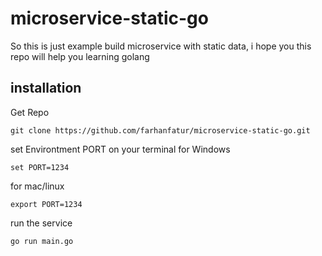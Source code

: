 # microservice-static-go

So this is just example build microservice with static data, i hope you this repo will help you learning golang

## installation
Get Repo
```
git clone https://github.com/farhanfatur/microservice-static-go.git
```
set Environtment PORT on your terminal
for Windows
```
set PORT=1234
```
for mac/linux
```
export PORT=1234
```
run the service
```
go run main.go
```
